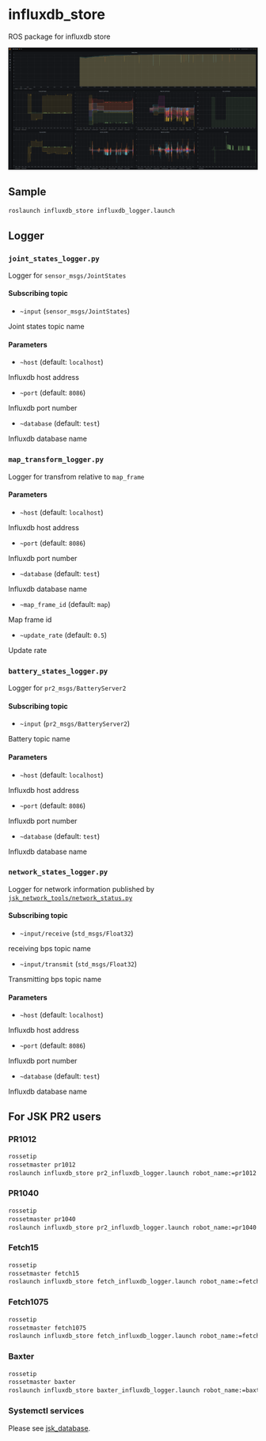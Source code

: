 # influxdb_store

ROS package for influxdb store

![influxdb_grafana](./.media/influxdb_grafana.png)

## Sample

```bash
roslaunch influxdb_store influxdb_logger.launch
```

## Logger

### `joint_states_logger.py`

Logger for `sensor_msgs/JointStates`

#### Subscribing topic

- `~input` (`sensor_msgs/JointStates`)

Joint states topic name

#### Parameters

- `~host` (default: `localhost`)

Influxdb host address

- `~port` (default: `8086`)

Influxdb port number

- `~database` (default: `test`)

Influxdb database name

### `map_transform_logger.py`

Logger for transfrom relative to `map_frame`

#### Parameters

- `~host` (default: `localhost`)

Influxdb host address

- `~port` (default: `8086`)

Influxdb port number

- `~database` (default: `test`)

Influxdb database name

- `~map_frame_id` (default: `map`)

Map frame id

- `~update_rate` (default: `0.5`)

Update rate

### `battery_states_logger.py`

Logger for `pr2_msgs/BatteryServer2`

#### Subscribing topic

- `~input` (`pr2_msgs/BatteryServer2`)

Battery topic name

#### Parameters

- `~host` (default: `localhost`)

Influxdb host address

- `~port` (default: `8086`)

Influxdb port number

- `~database` (default: `test`)

Influxdb database name

### `network_states_logger.py`

Logger for network information published by [`jsk_network_tools/network_status.py`](https://github.com/jsk-ros-pkg/jsk_common/tree/master/jsk_network_tools)

#### Subscribing topic

- `~input/receive` (`std_msgs/Float32`)

receiving bps topic name

- `~input/transmit` (`std_msgs/Float32`)

Transmitting bps topic name

#### Parameters

- `~host` (default: `localhost`)

Influxdb host address

- `~port` (default: `8086`)

Influxdb port number

- `~database` (default: `test`)

Influxdb database name

## For JSK PR2 users

### PR1012

```bash
rossetip
rossetmaster pr1012
roslaunch influxdb_store pr2_influxdb_logger.launch robot_name:=pr1012
```

### PR1040

```bash
rossetip
rossetmaster pr1040
roslaunch influxdb_store pr2_influxdb_logger.launch robot_name:=pr1040
```

### Fetch15

```bash
rossetip
rossetmaster fetch15
roslaunch influxdb_store fetch_influxdb_logger.launch robot_name:=fetch15
```

### Fetch1075

```bash
rossetip
rossetmaster fetch1075
roslaunch influxdb_store fetch_influxdb_logger.launch robot_name:=fetch1075
```

### Baxter

```bash
rossetip
rossetmaster baxter
roslaunch influxdb_store baxter_influxdb_logger.launch robot_name:=baxter
```

### Systemctl services

Please see [jsk_database](https://github.com/knorth55/jsk_database).
